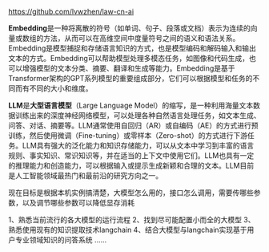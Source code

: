 



https://github.com/lvwzhen/law-cn-ai



**Embedding**是一种将离散的符号（如单词、句子、段落或文档）表示为连续的向量或数组的方法，从而可以在高维空间中度量符号之间的语义和语法关系。Embedding是模型捕捉和存储语言知识的方式，也是模型编码和解码输入和输出文本的方式。Embedding可以帮助模型处理多模态任务，如图像和代码生成，也可以增强模型的文本分类、摘要、翻译和生成等能力。Embedding是基于Transformer架构的GPT系列模型的重要组成部分，它们可以根据模型和任务的不同而有不同的大小和维度。



**LLM**是**大型语言模型**（Large Language Model）的缩写，是一种利用海量文本数据训练出来的深度神经网络模型，可以处理各种自然语言处理任务，如文本生成、问答、对话、摘要等。LLM通常使用自回归（AR）或自编码（AE）的方式进行预训练，然后使用微调（Fine-tuning）或零样本（Zero-shot）的方式进行下游任务。LLM具有强大的泛化能力和知识存储能力，可以从文本中学习到丰富的语言规则、事实知识、常识知识等，并在适当的上下文中使用它们。LLM也具有一定的推理能力和创造能力，可以根据输入或提示生成新颖和合理的文本。LLM目前是人工智能领域最热门和最前沿的研究方向之一。



现在目标是根据本机实例搞清楚，大模型怎么用的，接口怎么调用，需要传哪些参数，以及调节哪些参数可以降低显存消耗

1、熟悉当前流行的各大模型的运行流程
2、找到尽可能配置小而全的大模型
3、熟悉使用现有的知识提取技术langchain
4、结合大模型与langchain实现基于用户专业领域知识的问答系统
……
